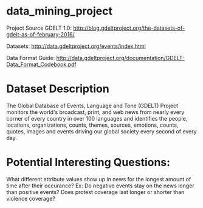 # data_mining_project

Project Source GDELT 1.0: http://blog.gdeltproject.org/the-datasets-of-gdelt-as-of-february-2016/

Datasets: http://data.gdeltproject.org/events/index.html

Data Format Guide: http://data.gdeltproject.org/documentation/GDELT-Data_Format_Codebook.pdf

# Dataset Description

  The Global Database of Events, Language and Tone (GDELT) Project monitors the world's broadcast, print, and web news from nearly every corner of every country in over 100 languages and identifies the people, locations, organizations, counts, themes, sources, emotions, counts, quotes, images and events driving our global society every second of every day.

# Potential Interesting Questions:

  What different attribute values show up in news for the longest amount of time after their occurance?
    Ex: Do negative events stay on the news longer than positive events? Does protest coverage last longer or shorter than violence coverage?
    
    
